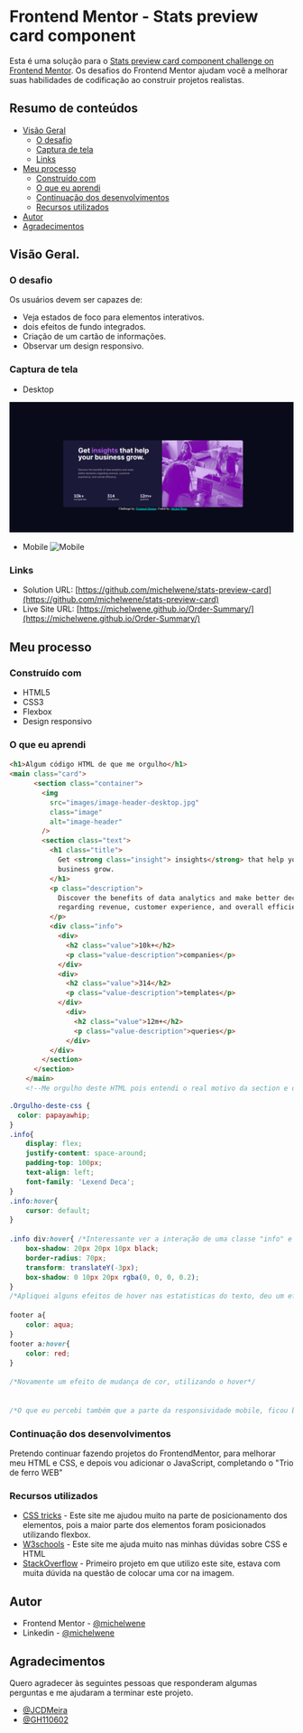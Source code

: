 # Frontend Mentor - Stats preview card component

Esta é uma solução para o [Stats preview card component challenge on Frontend Mentor](https://www.frontendmentor.io/challenges/stats-preview-card-component-8JqbgoU62). Os desafios do Frontend Mentor ajudam você a melhorar suas habilidades de codificação ao construir projetos realistas.

## Resumo de conteúdos

- [Visão Geral](#Visão-Geral)
  - [O desafio](#O-desafio)
  - [Captura de tela](#Captura-de-tela)
  - [Links](#Links)
- [Meu processo](#Meu-processo)
  - [Construído com](#Constrído-com)
  - [O que eu aprendi](#O-que-eu-aprendi)
  - [Continuação dos desenvolvimentos](#Continuação-dos-desenvolvimentos)
  - [Recursos utilizados](#Recursos-utilizados)
- [Autor](#Autor)
- [Agradecimentos](#Agradecimentos)


## Visão Geral.

### O desafio

Os usuários devem ser capazes de:

- Veja estados de foco para elementos interativos.
- dois efeitos de fundo integrados.
- Criação de um cartão de informações.
- Observar um design responsivo.
### Captura de tela

- Desktop
<img src="images/Screenshot_1.png"/>

- Mobile
![Mobile](images/Frontend_Mentor_Stats_preview_card_component.gif)

### Links

- Solution URL: [https://github.com/michelwene/stats-preview-card](https://github.com/michelwene/stats-preview-card)
- Live Site URL: [https://michelwene.github.io/Order-Summary/](https://michelwene.github.io/Order-Summary/)

## Meu processo

### Construído com

- HTML5
- CSS3
- Flexbox
- Design responsivo
### O que eu aprendi

```html
<h1>Algum código HTML de que me orgulho</h1>
<main class="card">
      <section class="container">
        <img
          src="images/image-header-desktop.jpg"
          class="image"
          alt="image-header"
        />
        <section class="text">
          <h1 class="title">
            Get <strong class="insight"> insights</strong> that help your
            business grow.
          </h1>
          <p class="description">
            Discover the benefits of data analytics and make better decisions
            regarding revenue, customer experience, and overall efficiency.
          </p>
          <div class="info">
            <div>
              <h2 class="value">10k+</h2>
              <p class="value-description">companies</p>
            </div>
            <div>
              <h2 class="value">314</h2>
              <p class="value-description">templates</p>
            </div>
              <div>
                <h2 class="value">12m+</h2>
                <p class="value-description">queries</p>
              </div>
          </div>
        </section>
      </section>
    </main>
    <!--Me orgulho deste HTML pois entendi o real motivo da section e o da div, consegui compreender suas diferenças, e apliquei da melhor forma que consegui no HTML, desta forma consegui estruturar meu HTML, deixando tudo mais simples para o CSS.-->
```
```css
.Orgulho-deste-css {
  color: papayawhip;
}
.info{
    display: flex;
    justify-content: space-around;
    padding-top: 100px;
    text-align: left;
    font-family: 'Lexend Deca';
}
.info:hover{
    cursor: default;
}

.info div:hover{ /*Interessante ver a interação de uma classe "info" e uma "div" que é uma tag do HTML*/
    box-shadow: 20px 20px 10px black;
    border-radius: 70px;
    transform: translateY(-3px);
    box-shadow: 0 10px 20px rgba(0, 0, 0, 0.2);
}
/*Apliquei alguns efeitos de hover nas estatisticas do texto, deu um efeito muito legal no site.*/

footer a{
    color: aqua;
}
footer a:hover{
    color: red;
}

/*Novamente um efeito de mudança de cor, utilizando o hover*/


/*O que eu percebi também que a parte da responsividade mobile, ficou bem melhor que do projeto anterior "Order-Summary-component", a parte da responsividade respondeu melhor pois neste projeto, o HTML ficou bem melhor estruturado.
```

### Continuação dos desenvolvimentos


Pretendo continuar fazendo projetos do FrontendMentor, para melhorar meu HTML e CSS, e depois vou adicionar o JavaScript, completando o "Trio de ferro WEB"

### Recursos utilizados

- [CSS tricks](https://css-tricks.com/snippets/css/a-guide-to-flexbox/) - Este site me ajudou muito na parte de posicionamento dos elementos, pois a maior parte dos elementos foram posicionados utilizando flexbox.
- [W3schools](https://www.w3schools.com/css/default.asp) - Este site me ajuda muito nas minhas dúvidas sobre CSS e HTML
- [StackOverflow](https://stackoverflow.com/) - Primeiro projeto em que utilizo este site, estava com muita dúvida na questão de colocar uma cor na imagem.


## Autor

- Frontend Mentor - [@michelwene](https://www.frontendmentor.io/profile/michelwene)
- Linkedin - [@michelwene](https://www.linkedin.com/in/michelwene/)


## Agradecimentos

Quero agradecer às seguintes pessoas que responderam algumas perguntas e me ajudaram a terminar este projeto.
- [@JCDMeira](https://github.com/JCDMeira)
- [@GH110602](https://github.com/GH110602)


